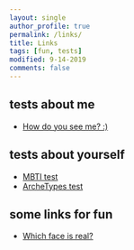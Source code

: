 ```yaml
---
layout: single
author_profile: true
permalink: /links/
title: Links
tags: [fun, tests]
modified: 9-14-2019
comments: false
---
```


## tests about me
* [How do you see me? :)](https://howyouseeme.site/users/ShahrzadAA)

## tests about yourself
* [MBTI test](http://www.khodshenas.ir/MBTI/Test)
* [ArcheTypes test](http://www.khodshenas.ir/ArcheTypes)

## some links for fun
* [Which face is real?](http://www.whichfaceisreal.com/index.php)
